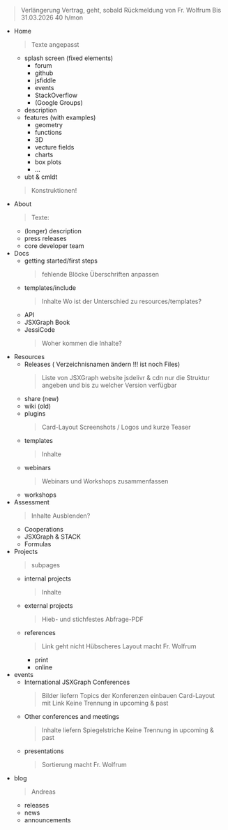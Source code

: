 > Verlängerung Vertrag, geht, sobald Rückmeldung von Fr. Wolfrum
> Bis 31.03.2026
> 40 h/mon

- Home
  > Texte angepasst
    - splash screen (fixed elements)
        - forum
        - github
        - jsfiddle
        - events
        - StackOverflow
        - (Google Groups)
    - description
    - features (with examples)
        - geometry
        - functions
        - 3D
        - vecture fields
        - charts
        - box plots
        - ...
    - ubt & cmldt
    > Konstruktionen!
- About
  > Texte:
    - (longer) description
    - press releases
    - core developer team
- Docs
    - getting started/first steps
      > fehlende Blöcke
      > Überschriften anpassen
    - templates/include
      > Inhalte
      > Wo ist der Unterschied zu resources/templates?
    - API
    - JSXGraph Book
    - JessiCode
      > Woher kommen die Inhalte?
- Resources
    - Releases ( Verzeichnisnamen ändern !!! ist noch Files)
      > Liste von JSXGraph website
      > jsdelivr & cdn nur die Struktur angeben und bis zu welcher Version verfügbar
    - share (new)
    - wiki (old)
    - plugins
      > Card-Layout
      > Screenshots / Logos und kurze Teaser
    - templates
      > Inhalte
    - webinars
      > Webinars und Workshops zusammenfassen
    - workshops
- Assessment
  > Inhalte
  > Ausblenden?
    - Cooperations
    - JSXGraph & STACK
    - Formulas
- Projects
  > subpages
    - internal projects
      > Inhalte
    - external projects
      > Hieb- und stichfestes Abfrage-PDF
    - references
      > Link geht nicht
      > Hübscheres Layout macht Fr. Wolfrum
        - print
        - online
- events
    - International JSXGraph Conferences
      > Bilder liefern
      > Topics der Konferenzen einbauen
      > Card-Layout mit Link
      > Keine Trennung in upcoming & past
    - Other conferences and meetings
      > Inhalte liefern
      > Spiegelstriche
      > Keine Trennung in upcoming & past
    - presentations
      > Sortierung macht Fr. Wolfrum
- blog
  > Andreas
    - releases
    - news
    - announcements




